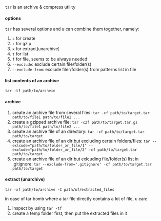`tar` is an archive & compress utility

#### options

`tar` has several options and u can combine them together, namely:

1. `c` for create
2. `z` for gzip
3. `x` for extract(unarchive)
4. `t` for list
5. `f` for file, seems to be always needed
6. `--exclude`: exclude certain file/folder(s)
7. `--exclude-from`: exclude filer/folder(s) from patterns list in file

#### list contents of an archive

`tar -tf path/to/archvie`

#### archive

1. create an archive file from several files: `tar -cf path/to/target.tar path/to/file1 path/to/file2 ...`
2. create a gzipped archive file: `tar -czf path/to/target.tar.gz path/to/file1 path/to/file2 ...`
3. create an archive file of an directory: `tar -cf path/to/target.tar path/to/target`
4. create an archive file of an dir but excluding certain folders/files: `tar --exlcude="path/to/folder_or_file/1" --exclude="path/to/folder_or_file/2" -cf path/to/target.tar path/to/target`
5. create an archive file of an dir but exlcuding file/folder(s) list in .gitignore: `tar --exclude-from='.gitignore' -cf path/to/target.tar path/to/target`

#### extract (unarchive)

`tar -xf path/to/archive -C path/of/extracted_files`

in case of tar bomb where a tar file directly contains a lot of file, u can:

1. inspect by using `tar -tf`
2. create a temp folder first, then put the extracted files in it
